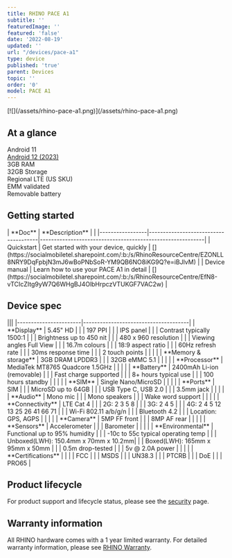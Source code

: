 ```yaml
---
title: RHINO PACE A1
subtitle: ''
featuredImage: ''
featured: 'false'
date: '2022-08-19'
updated: ''
url: "/devices/pace-a1"
type: device
published: 'true'
parent: Devices
topic: ''
order: '0'
model: PACE A1
---
```


<div class="device-wireframe-wrapper">
<div class="device-wireframe" markdown="1">
[![](/assets/rhino-pace-a1.png)](/assets/rhino-pace-a1.png)
</div>
</div>

<div class="device-intro">
  <h2>At a glance</h2>
  <div id="glance_grid">
    <div class="glance-item">
      <div class="glance-icon">
        <i class="fas fa-rocket-launch"></i>
      </div>
      <div class="glance-text">
        Android 11
      </div>
    </div>
    <div class="glance-item">
      <div class="glance-icon">
        <i class="fas fa-arrow-alt-up"></i>
      </div>
      <div class="glance-text">
        <a href="#">Android 12 (2023)</a>
      </div>
    </div>
    <div class="glance-item">
      <div class="glance-icon">
        <i class="fas fa-memory"></i>
      </div>
      <div class="glance-text">
        3GB RAM
      </div>
    </div>
    <div class="glance-item">
      <div class="glance-icon">
        <i class="fas fa-hdd"></i>
      </div>
      <div class="glance-text">
        32GB Storage
      </div>
    </div>
    <div class="glance-item">
      <div class="glance-icon">
        <i class="fas fa-signal"></i>
      </div>
      <div class="glance-text">
        Regional LTE (US SKU)
      </div>
    </div>
    <div class="glance-item">
      <div class="glance-icon">
        <i class="fas fa-badge-check"></i>
      </div>
      <div class="glance-text">
        EMM validated
      </div>
    </div>
    <div class="glance-item">
      <div class="glance-icon">
        <i class="fas fa-battery-full"></i>
      </div>
      <div class="glance-text">
        Removable battery
      </div>
    </div>
  </div>
</div>

## Getting started

<div id="support_table" markdown="1">
| **Doc**         | **Description**                      | <i class="fa fa-cloud"></i>                               |
|-----------------|--------------------------------------|-----------------------------------------------------------|
| Quickstart      | Get started with your device, quickly | [<i class="fas fa-download"></i>](https://socialmobiletel.sharepoint.com/:b:/s/RhinoResourceCentre/EZONLL8NRY9DqFpbjN3mJ6wBoPNbSoR-YM9QB6NO8iKG9Q?e=iBJlvM) |
| Device manual   | Learn how to use your PACE A1 in detail   | [<i class="fas fa-download"></i>](https://socialmobiletel.sharepoint.com/:b:/s/RhinoResourceCentre/EfN8-vTCIcZItg9yW7Q6WHgBJ4OlbHrpczVTUKGF7VAC2w) |

</div>

## Device spec

<div id="support_table" class="table-headless table-spec" markdown="1">
|||
|-----------------------|--------------------------------------|
| **Display**           | 5.45" HD                             |
|                       | 197 PPI                              |
|                       | IPS panel                            |
|                       | Contrast typically 1500:1            |
|                       | Brightness up to 450 nit             |
|                       | 480 x 960 resolution                 |
|                       | Viewing angles  Full View            |
|                       | 16.7m colours                        |
|                       | 18:9 aspect ratio                    |
|                       | 60Hz refresh rate                    |
|                       | 30ms response time                   |
|                       | 2 touch points                       |
|                       |                                      |
| **Memory & storage**  | 3GB DRAM LPDDR3                      |
|                       | 32GB eMMC 5.1                        |
|                       |                                      |
| **Processor**         | MediaTek MT8765 Quadcore 1.5GHz      |
|                       |                                      |
| **Battery**           | 2400mAh Li-ion (removable)           |
|                       | Fast charge supported                |
|                       | 8+ hours typical use                 |
|                       | 100 hours standby                    |
|                       |                                      |
| **SIM**               | Single Nano/MicroSD                  |
|                       |                                      |
| **Ports**             | SIM                                  |
|                       | MicroSD up to 64GB                   |
|                       | USB Type C, USB 2.0                  |
|                       | 3.5mm jack                           |
|                       |                                      |
| **Audio**             | Mono mic                             |
|                       | Mono speakers                        |
|                       | Wake word support                    |
|                       |                                      |
| **Connectivity**      | LTE Cat 4                            |
|                       | 2G: 2 3 5 8                          |
|                       | 3G: 2 4 5                            |
|                       | 4G: 2 4 5 12 13 25 26 41 66 71       |
|                       | Wi-Fi 802.11 a/b/g/n                 |
|                       | Bluetooth 4.2                        |
|                       | Location: GPS, AGPS                  |
|                       |                                      |
| **Camera**            | 5MP FF front                         |
|                       | 8MP AF rear                          |
|                       |                                      |
| **Sensors**           | Accelerometer                        |                                                        		
|                       | Barometer                            |
|                       |                                      |
| **Environmental**     | Functional up to 95% humidity        |
|                       | -10c to 55c typical operating temp   |
|                       | Unboxed(LWH): 150.4mm x 70mm x 10.2mm|
|                       | Boxed(LWH): 165mm x 95mm x 50mm      |
|                       | 0.5m drop-tested                     |
|                       | 5v @ 2.0A power                      |
|                       |                                      |
| **Certifications**    |                                      |
|                       | FCC                                  |
|                       | MSDS                                 |
|                       | UN38.3                               |
|                       | PTCRB                                |
|                       | DoE                                  |
|                       | PRO65                                |
</div>

## Product lifecycle

For product support and lifecycle status, please see the [security](/security) page.

## Warranty information

All RHINO hardware comes with a 1 year limited warranty. For detailed warranty information, please see [RHINO Warranty](/support/warranty).
